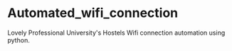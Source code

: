 # Automated_wifi_connection
Lovely Professional University's Hostels Wifi connection automation using python.
